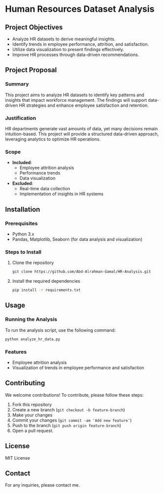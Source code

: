 # Human Resources Dataset Analysis

## Project Objectives
- Analyze HR datasets to derive meaningful insights.
- Identify trends in employee performance, attrition, and satisfaction.
- Utilize data visualization to present findings effectively.
- Improve HR processes through data-driven recommendations.

## Project Proposal

### Summary
This project aims to analyze HR datasets to identify key patterns and insights that impact workforce management. The findings will support data-driven HR strategies and enhance employee satisfaction and retention.

### Justification
HR departments generate vast amounts of data, yet many decisions remain intuition-based. This project will provide a structured data-driven approach, leveraging analytics to optimize HR operations.

### Scope
- **Included**: 
  - Employee attrition analysis
  - Performance trends
  - Data visualization
- **Excluded**: 
  - Real-time data collection
  - Implementation of insights in HR systems

## Installation

### Prerequisites
- Python 3.x
- Pandas, Matplotlib, Seaborn (for data analysis and visualization)

### Steps to Install
1. Clone the repository
   ```bash
   git clone https://github.com/Abd-Alrahman-Gamal/HR-Analysis.git
   ```
2. Install the required dependencies
   ```bash
   pip install -r requirements.txt
   ```

## Usage

### Running the Analysis
To run the analysis script, use the following command:
```bash
python analyze_hr_data.py
```

### Features
- Employee attrition analysis
- Visualization of trends in employee performance and satisfaction

## Contributing
We welcome contributions! To contribute, please follow these steps:
1. Fork this repository
2. Create a new branch (`git checkout -b feature-branch`)
3. Make your changes
4. Commit your changes (`git commit -am 'Add new feature'`)
5. Push to the branch (`git push origin feature-branch`)
6. Open a pull request.

## License
MIT License

## Contact
For any inquiries, please contact me.
```
